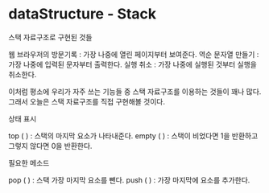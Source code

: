 # dataStructure - Stack
스택 자료구조로 구현된 것들


웹 브라우저의 방문기록 : 가장 나중에 열린 페이지부터 보여준다. 
역순 문자열 만들기 : 가장 나중에 입력된 문자부터 출력한다. 
실행 취소 : 가장 나중에 실행된 것부터 실행을 취소한다. 


 이처럼 평소에 우리가 자주 쓰는 기능들 중 스택 자료구조를 이용하는 것들이 꽤나 많다. 그래서 오늘은 스택 자료구조를 직접 구현해볼 것이다. 



상태 표시


top ( ) : 스택의 마지막 요소가 나타내준다. 
empty ( ) : 스택이 비었다면 1을 반환하고 그렇지 않다면 0을 반환한다. 


필요한 메소드 


pop ( ) : 스택 가장 마지막 요소를 뺀다. 
push ( ) : 가장 마지막에 요소를 추가한다. 


